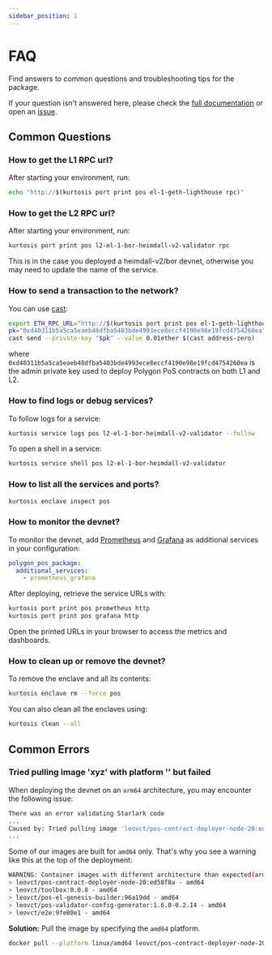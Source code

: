 ```yaml
---
sidebar_position: 1
---
```


# FAQ

Find answers to common questions and troubleshooting tips for the package.

If your question isn't answered here, please check the [full documentation](../introduction/overview.md) or open an [issue](https://github.com/0xPolygon/kurtosis-polygon-pos/issues/new).

## Common Questions

### How to get the L1 RPC url?

After starting your environment, run:

```bash
echo "http://$(kurtosis port print pos el-1-geth-lighthouse rpc)"
```

### How to get the L2 RPC url?

After starting your environment, run:

```bash
kurtosis port print pos l2-el-1-bor-heimdall-v2-validator rpc
```

This is in the case you deployed a heimdall-v2/bor devnet, otherwise you may need to update the name of the service.

### How to send a transaction to the network?

You can use [cast](https://book.getfoundry.sh/reference/cast/cast-send):

```bash
export ETH_RPC_URL="http://$(kurtosis port print pos el-1-geth-lighthouse rpc)"
pk="0xd40311b5a5ca5eaeb48dfba5403bde4993ece8eccf4190e98e19fcd4754260ea"
cast send --private-key "$pk" --value 0.01ether $(cast address-zero)
```

where `0xd40311b5a5ca5eaeb48dfba5403bde4993ece8eccf4190e98e19fcd4754260ea` is the admin private key used to deploy Polygon PoS contracts on both L1 and L2.

### How to find logs or debug services?

To follow logs for a service:

```bash
kurtosis service logs pos l2-el-1-bor-heimdall-v2-validator --follow
```

To open a shell in a service:

```bash
kurtosis service shell pos l2-el-1-bor-heimdall-v2-validator
```

### How to list all the services and ports?

```bash
kurtosis enclave inspect pos
```

### How to monitor the devnet?

To monitor the devnet, add [Prometheus](https://prometheus.io/) and [Grafana](https://grafana.com/grafana/) as additional services in your configuration:

```yaml
polygon_pos_package:
  additional_services:
    - prometheus_grafana
```

After deploying, retrieve the service URLs with:

```bash
kurtosis port print pos prometheus http
kurtosis port print pos grafana http
```

Open the printed URLs in your browser to access the metrics and dashboards.

### How to clean up or remove the devnet?

To remove the enclave and all its contents:

```bash
kurtosis enclave rm --force pos
```

You can also clean all the enclaves using:

```bash
kurtosis clean --all
```

## Common Errors

### Tried pulling image 'xyz' with platform '' but failed

When deploying the devnet on an `arm64` architecture, you may encounter the following issue:

```bash
There was an error validating Starlark code
...
Caused by: Tried pulling image 'leovct/pos-contract-deployer-node-20:ed58f8a' with platform '' but failed
...
```

Some of our images are built for `amd64` only. That's why you see a warning like this at the top of the deployment:

```bash
WARNING: Container images with different architecture than expected(arm64):
> leovct/pos-contract-deployer-node-20:ed58f8a - amd64
> leovct/toolbox:0.0.8 - amd64
> leovct/pos-el-genesis-builder:96a19dd - amd64
> leovct/pos-validator-config-generator:1.6.0-0.2.14 - amd64
> leovct/e2e:9fe80e1 - amd64
```

**Solution:** Pull the image by specifying the `amd64` platform.

```bash
docker pull --platform linux/amd64 leovct/pos-contract-deployer-node-20:ed58f8a
```
